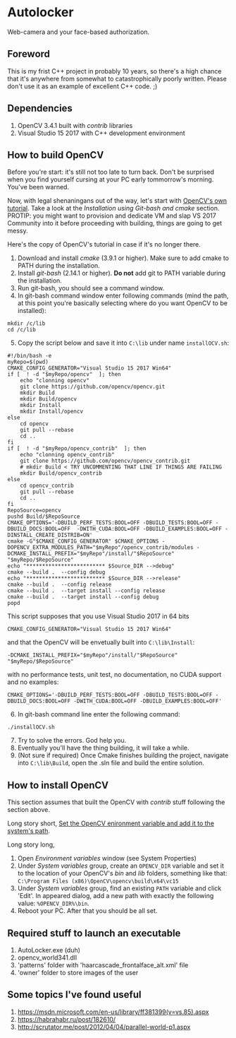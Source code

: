 # Autolocker
Web-camera and your face-based authorization.

## Foreword
This is my frist C++ project in probably 10 years, so there's a high chance that it's anywhere from somewhat to catastrophically poorly written.
Please don't use it as an example of excellent C++ code. ;)

## Dependencies
1. OpenCV 3.4.1 built with *contrib* libraries
2. Visual Studio 15 2017 with C++ development environment

## How to build OpenCV
Before you're start: it's still not too late to turn back. Don't be surprised when you find yourself cursing at your PC early tommorrow's morning. You've been warned.

Now, with legal shenaningans out of the way, let's start with [OpenCV's own tutorial](https://docs.opencv.org/master/d3/d52/tutorial_windows_install.html). Take a look at the *Installation using Git-bash and cmake* section. PROTIP: you might want to provision and dedicate VM and slap VS 2017 Community into it before proceeding with building, things are going to get messy. 

Here's the copy of OpenCV's tutorial in case if it's no longer there.
1. Download and install *cmake* (3.9.1 or higher). Make sure to add cmake to PATH during the installation.
2. Install *git-bash* (2.14.1 or higher). **Do not** add git to PATH variable during the installation.
3. Run git-bash, you should see a command window.
4. In git-bash command window enter following commands (mind the path, at this point you're basically selecting where do you want OpenCV to be installed):
```
mkdir /c/lib
cd /c/lib
```
5. Copy the script below and save it into `C:\lib` under name `installOCV.sh`:
```
#!/bin/bash -e
myRepo=$(pwd)
CMAKE_CONFIG_GENERATOR="Visual Studio 15 2017 Win64"
if [  ! -d "$myRepo/opencv"  ]; then
    echo "clonning opencv"
    git clone https://github.com/opencv/opencv.git
    mkdir Build
    mkdir Build/opencv
    mkdir Install
    mkdir Install/opencv
else
    cd opencv
    git pull --rebase
    cd ..
fi
if [  ! -d "$myRepo/opencv_contrib"  ]; then
    echo "clonning opencv_contrib"
    git clone https://github.com/opencv/opencv_contrib.git
    # mkdir Build < TRY UNCOMMENTING THAT LINE IF THINGS ARE FAILING
    mkdir Build/opencv_contrib
else
    cd opencv_contrib
    git pull --rebase
    cd ..
fi
RepoSource=opencv
pushd Build/$RepoSource
CMAKE_OPTIONS='-DBUILD_PERF_TESTS:BOOL=OFF -DBUILD_TESTS:BOOL=OFF -DBUILD_DOCS:BOOL=OFF  -DWITH_CUDA:BOOL=OFF -DBUILD_EXAMPLES:BOOL=OFF -DINSTALL_CREATE_DISTRIB=ON'
cmake -G"$CMAKE_CONFIG_GENERATOR" $CMAKE_OPTIONS -DOPENCV_EXTRA_MODULES_PATH="$myRepo"/opencv_contrib/modules -DCMAKE_INSTALL_PREFIX="$myRepo"/install/"$RepoSource" "$myRepo/$RepoSource"
echo "************************* $Source_DIR -->debug"
cmake --build .  --config debug
echo "************************* $Source_DIR -->release"
cmake --build .  --config release
cmake --build .  --target install --config release
cmake --build .  --target install --config debug
popd
```
This script supposes that you use Visual Studio 2017 in 64 bits
```
CMAKE_CONFIG_GENERATOR="Visual Studio 15 2017 Win64"
```
and that the OpenCV will be envetually built  into `C:\lib\Install`:
```
-DCMAKE_INSTALL_PREFIX="$myRepo"/install/"$RepoSource" "$myRepo/$RepoSource"
```
with no performance tests, unit test, no documentation, no CUDA support and no examples:
```
CMAKE_OPTIONS='-DBUILD_PERF_TESTS:BOOL=OFF -DBUILD_TESTS:BOOL=OFF -DBUILD_DOCS:BOOL=OFF -DWITH_CUDA:BOOL=OFF -DBUILD_EXAMPLES:BOOL=OFF'
```
6. In git-bash command line enter the following command:
```
./installOCV.sh
```
7. Try to solve the errors. God help you.
8. Eventually you'll have the thing building, it will take a while.
9. (Not sure if required) Once Cmake finishes building the project, navigate into `C:\lib\Build`, open the .sln file and build the entire solution.

## How to install OpenCV
This section assumes that built the OpenCV with *contrib* stuff following the section above. 

Long story short, [Set the OpenCV enironment variable and add it to the system's path](https://docs.opencv.org/master/d3/d52/tutorial_windows_install.html#tutorial_windows_install_path).

Long story long,

1. Open *Environment variables* window (see System Properties)
2. Under *System variables* group, create an `OPENCV_DIR` variable and set it to the location of your OpenCV's *bin* and *lib* folders, something like that: `C:\Program Files (x86)\OpenCV\opencv\build\x64\vc15`
3. Under *System variables* group, find an existing `PATH` variable and click 'Edit'. In appeared dialog, add a new path with exactly the following value: `%OPENCV_DIR%\bin`.
4. Reboot your PC. After that you should be all set.

## Required stuff to launch an executable
1. AutoLocker.exe (duh)
2. opencv_world341.dll
3. 'patterns' folder with 'haarcascade_frontalface_alt.xml' file
4. 'owner' folder to store images of the user

## Some topics I've found useful
1. https://msdn.microsoft.com/en-us/library/ff381399(v=vs.85).aspx
3. https://habrahabr.ru/post/182610/
4. http://scrutator.me/post/2012/04/04/parallel-world-p1.aspx